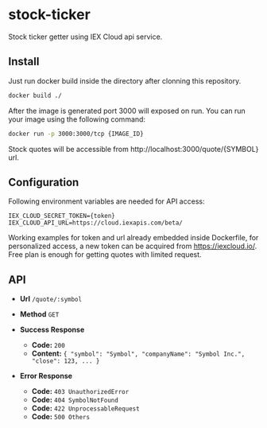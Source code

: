 # stock-ticker
Stock ticker getter using IEX Cloud api service.

## Install

Just run docker build inside the directory after clonning this repository. 
```bash
docker build ./
```

After the image is generated port 3000 will exposed on run. You can run your image using
the following command:
```bash
docker run -p 3000:3000/tcp {IMAGE_ID} 
```

Stock quotes will be accessible from http://localhost:3000/quote/{SYMBOL} url.

## Configuration

Following environment variables are needed for API access:
```
IEX_CLOUD_SECRET_TOKEN={token}
IEX_CLOUD_API_URL=https://cloud.iexapis.com/beta/
```

Working examples for token and url already embedded inside Dockerfile, for personalized access, a new token can be
acquired from https://iexcloud.io/. Free plan is enough for getting quotes with limited request.

## API

* **Url**
`/quote/:symbol`

* **Method**
`GET`

* **Success Response**
    * **Code:** `200`
    * **Content:** `{ "symbol": "Symbol", "companyName": "Symbol Inc.", "close": 123, ... }`

* **Error Response**
    * **Code:** `403 UnauthorizedError`
    * **Code:** `404 SymbolNotFound`
    * **Code:** `422 UnprocessableRequest`
    * **Code:** `500 Others`
